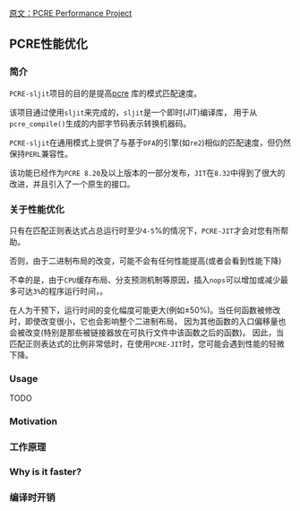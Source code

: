 [原文：PCRE Performance Project](https://zherczeg.github.io/sljit/pcre.html)

## PCRE性能优化

### 简介

`PCRE-sljit`项目的目的是提高[pcre](http://www.pcre.org/) 库的模式匹配速度。

该项目通过使用`sljit`来完成的，`sljit`是一个即时(JIT)编译库， 
用于从`pcre_compile()`生成的内部字节码表示转换机器码。

`PCRE-sljit`在通用模式上提供了与基于`DFA`的引擎(如`re2`)相似的匹配速度，但仍然保持`PERL`兼容性。

该功能已经作为`PCRE 8.20`及以上版本的一部分发布，`JIT`在`8.32`中得到了很大的改进，并且引入了一个原生的接口。

### 关于性能优化

只有在匹配正则表达式占总运行时至少`4-5`%的情况下，`PCRE-JIT`才会对您有所帮助。

否则，由于二进制布局的改变，可能不会有任何性能提高(或者会看到性能下降)

不幸的是，由于`CPU`缓存布局、分支预测机制等原因，插入`nops`可以增加或减少最多可达`3%`的程序运行时间，。

在人为干预下，运行时间的变化幅度可能更大(例如±50%)。当任何函数被修改时，即使改变很小，它也会影响整个二进制布局，
因为其他函数的入口偏移量也会被改变(特别是那些被链接器放在可执行文件中该函数之后的函数)。
因此，当匹配正则表达式的比例非常低时，在使用`PCRE-JIT`时，您可能会遇到性能的轻微下降。

### Usage

TODO

### Motivation

### 工作原理

### Why is it faster?

### 编译时开销


